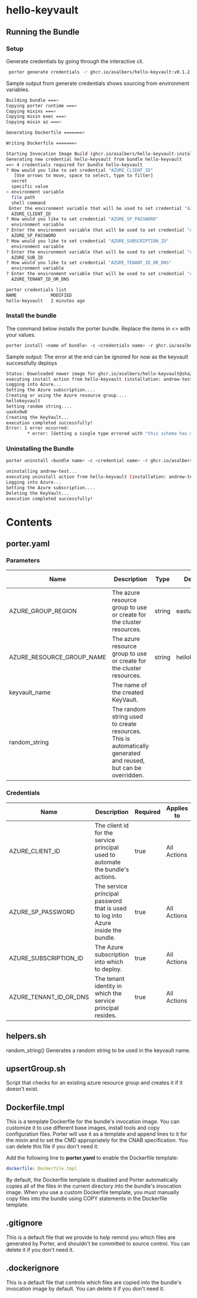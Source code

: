 # hello-keyvault

## Running the Bundle

### Setup

Generate credentials by going through the interactive cli.

```sh
 porter generate credentials -r ghcr.io/asalbers/hello-keyvault:v0.1.2
```
Sample output from generate credentials shows sourcing from environment variables.

```sh
Building bundle ===>
Copying porter runtime ===>
Copying mixins ===>
Copying mixin exec ===>
Copying mixin az ===>

Generating Dockerfile =======>

Writing Dockerfile =======>

Starting Invocation Image Build (ghcr.io/asalbers/hello-keyvault-installer:v0.1.2) =======>
Generating new credential hello-keyvault from bundle hello-keyvault
==> 4 credentials required for bundle hello-keyvault
? How would you like to set credential "AZURE_CLIENT_ID"
   [Use arrows to move, space to select, type to filter]
  secret
  specific value
> environment variable
  file path
  shell command
 Enter the environment variable that will be used to set credential "AZURE_CLIENT_ID"
  AZURE_CLIENT_ID
? How would you like to set credential "AZURE_SP_PASSWORD"
  environment variable
? Enter the environment variable that will be used to set credential "AZURE_SP_PASSWORD"
  AZURE_SP_PASSWORD
? How would you like to set credential "AZURE_SUBSCRIPTION_ID"
  environment variable
? Enter the environment variable that will be used to set credential "AZURE_SUBSCRIPTION_ID"
  AZURE_SUB_ID
? How would you like to set credential "AZURE_TENANT_ID_OR_DNS"
  environment variable
? Enter the environment variable that will be used to set credential "AZURE_TENANT_ID_OR_DNS"
  AZURE_TENANT_ID_OR_DNS

porter credentials list
NAME             MODIFIED
hello-keyvault   2 minutes ago

```

### Install the bundle

The command below installs the porter bundle. Replace the items in <> with your values.

```sh
porter install <name of bundle> -c <credentials name> -r ghcr.io/asalbers/hello-keyvault:v0.1.2
```
Sample output: The error at the end can be ignored for now as the keyvault successfully deploys

```sh
Status: Downloaded newer image for ghcr.io/asalbers/hello-keyvault@sha256:7808c26698bdc1a61b538667177e42be1d8ef5a9223fc59e995d2d37b222f448
executing install action from hello-keyvault (installation: andrew-test)
Logging into Azure...
Setting the Azure subscription....
Creating or using the Azure resource group....
hellokeyvault
Setting random string....
uaxkx9w8
Creating the KeyVault...
execution completed successfully!
Error: 1 error occurred:
        * error: [Getting a single type errored with "this schema has multiple types: <nil>" and getting multiple types errored with "this schema does not have multiple types: <nil>" Getting a single type errored with "this schema has multiple types: <nil>" and getting multiple types errored with "this schema does not have multiple types: <nil>"]
```

### Uninstalling the Bundle

```sh
porter uninstall <bundle name> -c <credential name> -r ghcr.io/asalbers/hello-keyvault:v0.1.2
```

```sh
uninstalling andrew-test...
executing uninstall action from hello-keyvault (installation: andrew-test)
Logging into Azure...
Setting the Azure subscription....
Deleting the KeyVault...
execution completed successfully!
```

# Contents

## porter.yaml

### Parameters

| Name                      | Description                                                                                                    | Type   | Default       | Required | Applies to         |
|---------------------------|----------------------------------------------------------------------------------------------------------------|--------|---------------|----------|--------------------|
| AZURE_GROUP_REGION        | The azure resource group to use or create for the cluster resources.                                           | string | eastus2       | false    | All Actions        |
| AZURE_RESOURCE_GROUP_NAME | The azure resource group to use or create for the cluster resources.                                           | string | hellokeyvault | false    | ALL Actions        |
| keyvault_name             | The name of the created KeyVault.                                                                              | <nil>  | <nil>         | true     | upgrade, uninstall |
| random_string             | The random string used to create resources. This is automatically generated and reused, but can be overridden. | <nil>  | <nil>         | true     | upgrade, uninstall |

### Credentials

| Name                | Description | Required | Applies to |
|---------------------------|----------------------------------------------------------------------------------|----------|-------------|
| AZURE_CLIENT_ID           | The client id for the service principal used to automate the bundle's actions.   | true     | All Actions |
| AZURE_SP_PASSWORD         | The service principal password that is used to log into Azure inside the bundle. | true     | All Actions |
| AZURE_SUBSCRIPTION_ID     | The Azure subscription into which to deploy.                                     | true     | All Actions |
| AZURE_TENANT_ID_OR_DNS    | The tenant identity in which the service principal resides.                      | true     | All Actions |

## helpers.sh

random_string() 
Generates a random string to be used in the keyvault name.

## upsertGroup.sh

Script that checks for an existing azure resource group and creates it if it doesn't exist.

## Dockerfile.tmpl

This is a template Dockerfile for the bundle's invocation image. You can
customize it to use different base images, install tools and copy configuration
files. Porter will use it as a template and append lines to it for the mixin and to set
the CMD appropriately for the CNAB specification. You can delete this file if you don't
need it.

Add the following line to **porter.yaml** to enable the Dockerfile template:

```yaml
dockerfile: Dockerfile.tmpl
```

By default, the Dockerfile template is disabled and Porter automatically copies
all of the files in the current directory into the bundle's invocation image. When
you use a custom Dockerfile template, you must manually copy files into the bundle
using COPY statements in the Dockerfile template.

## .gitignore

This is a default file that we provide to help remind you which files are
generated by Porter, and shouldn't be committed to source control. You can
delete it if you don't need it.

## .dockerignore

This is a default file that controls which files are copied into the bundle's
invocation image by default. You can delete it if you don't need it.